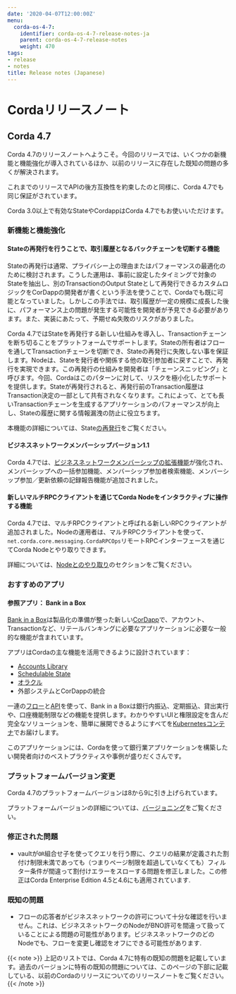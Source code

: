 ```yaml
---
date: '2020-04-07T12:00:00Z'
menu:
  corda-os-4-7:
    identifier: corda-os-4-7-release-notes-ja
    parent: corda-os-4-7-release-notes
    weight: 470
tags:
- release
- notes
title: Release notes (Japanese)
---
```



# Cordaリリースノート

## Corda 4.7

Corda 4.7のリリースノートへようこそ。今回のリリースでは、いくつかの新機能と機能強化が導入されているほか、以前のリリースに存在した既知の問題の多くが解決されます。

これまでのリリースでAPIの後方互換性を約束したのと同様に、Corda 4.7でも同じ保証がされています。

Corda 3.0以上で有効なStateやCordappはCorda 4.7でもお使いいただけます。

### 新機能と機能強化

#### Stateの再発行を行うことで、取引履歴となるバックチェーンを切断する機能

Stateの再発行は通常、プライバシー上の理由またはパフォーマンスの最適化のために検討されます。こうした運用は、事前に設定したタイミングで対象のStateを抽出し、別のTransactionのOutput Stateとして再発行できるカスタムロジックをCorDappの開発者が書くという手法を使うことで、Cordaでも既に可能となっていました。しかしこの手法では、取引履歴が一定の規模に成長した後に、パフォーマンス上の問題が発生する可能性を開発者が予見できる必要があります。また、実装にあたって、予期せぬ失敗のリスクがありました。

Corda 4.7ではStateを再発行する新しい仕組みを導入し、Transactionチェーンを断ち切ることをプラットフォームでサポートします。Stateの所有者はフローを通してTransactionチェーンを切断でき、Stateの再発行に失敗しない事を保証します。Nodeは、Stateを発行者や関係する他の取引参加者に戻すことで、再発行を実現できます。この再発行の仕組みを開発者は「チェーンスニッピング」と呼びます。今回、Cordaはこのパターンに対して、リスクを極小化したサポートを提供します。Stateが再発行されると、再発行前のTransaction履歴はTransaction決定の一部として共有されなくなります。これによって、とても長いTransactionチェーンを生成するアプリケーションのパフォーマンスが向上し、Stateの履歴に関する情報漏洩の防止に役立ちます。

本機能の詳細については、State[の再発行](reissuing-states.md)をご覧ください。

#### ビジネスネットワークメンバーシップバージョン1.1

Corda 4.7では、[ビジネスネットワークメンバーシップの拡張機能](business-network-membership.md)が強化され、メンバーシップへの一括参加機能、メンバーシップ参加者検索機能、メンバーシップ参加／更新依頼の記録報告機能が追加されました。

#### 新しいマルチRPCクライアントを通じてCorda Nodeをインタラクティブに操作する機能

Corda 4.7では、マルチRPCクライアントと呼ばれる新しいRPCクライアントが追加されました。Nodeの運用者は、マルチRPCクライアントを使って、`net.corda.core.messaging.CordaRPCOps`リモートRPCインターフェースを通じてCorda Nodeとやり取りできます。

詳細については、[Nodeとのやり取り](clientrpc.md)のセクションをご覧ください。

### おすすめのアプリ

#### 参照アプリ： Bank in a Box

[Bank in a Box](../../../../apps/bankinabox/bank-index.md)は製品化の準備が整った新しい[CorDapp](cordapp-overview.md)で、アカウント、Transactionなど、リテールバンキングに必要なアプリケーションに必要な一般的な機能が含まれています。

アプリはCordaの主な機能を活用できるように設計されています：

- [Accounts Library](https://github.com/corda/accounts/blob/master/docs.md)
- [Schedulable State](event-scheduling.md)
- [オラクル](key-concepts-oracles.md)
- 外部システムとCorDappの統合

一連の[フロー](key-concepts-flows.md)と[API](../../../../apps/bankinabox/api-guide.md)を使って、Bank in a Boxは銀行内振込、定期振込、貸出実行や、口座機能制限などの機能を提供します。わかりやすいUIと権限設定を含んだ完全なソリューションを、簡単に展開できるようにすべてを[Kubernetesコンテナ](https://kubernetes.io/docs/concepts/containers/)でお届けします。

このアプリケーションには、Cordaを使って銀行業アプリケーションを構築したい開発者向けのベストプラクティスや事例が盛りだくさんです。

### プラットフォームバージョン変更

Corda 4.7のプラットフォームバージョンは8から9に引き上げられています。

プラットフォームバージョンの詳細については、[バージョニング](versioning.md)をご覧ください。


### 修正された問題

* vaultが`OR`組合せ子を使ってクエリを行う際に、クエリの結果が定義された割付け制限未満であっても（つまりページ制限を超過していなくても）フィルター条件が間違って割付けエラーをスローする問題を修正しました。この修正はCorda Enterprise Edition 4.5と4.6にも適用されています.
### 既知の問題

* フローの応答者がビジネスネットワークの許可について十分な確認を行いません。これは、ビジネスネットワークのNodeがBNO許可を間違って扱っていることによる問題の可能性があります。ビジネスネットワークのどのNodeでも、フローを変更し確認をオフにできる可能性があります.

{{< note >}}
上記のリストでは、Corda 4.7に特有の既知の問題を記載しています。過去のバージョンに特有の既知の問題については、このページの下部に記載している、以前のCordaのリリースについてのリリースノートをご覧ください。
{{< /note >}}
